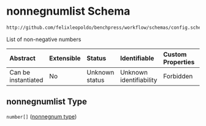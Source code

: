 # nonnegnumlist Schema

```txt
http://github.com/felixleopoldo/benchpress/workflow/schemas/config.schema.json#/definitions/nonnegnumlist
```

List of non-negative numbers

| Abstract            | Extensible | Status         | Identifiable            | Custom Properties | Additional Properties | Access Restrictions | Defined In                                                              |
| :------------------ | :--------- | :------------- | :---------------------- | :---------------- | :-------------------- | :------------------ | :---------------------------------------------------------------------- |
| Can be instantiated | No         | Unknown status | Unknown identifiability | Forbidden         | Allowed               | none                | [newschema.schema.json\*](newschema.schema.json "open original schema") |

## nonnegnumlist Type

`number[]` ([nonnegnum type](newschema-definitions-nonnegnum-type.md))
